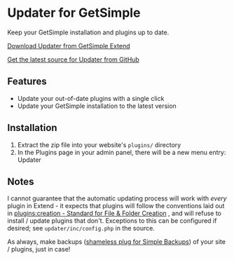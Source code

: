 Updater for GetSimple
=====================
Keep your GetSimple installation and plugins up to date.

[Download Updater from GetSimple Extend](http://get-simple.info/extend/plugin/updater/403/)

[Get the latest source for Updater from GitHub](https://github.com/RWJMurphy/GetSimple-Updater)

Features
--------
* Update your out-of-date plugins with a single click
* Update your GetSimple installation to the latest version

Installation
------------
1. Extract the zip file into your website's `plugins/` directory
2. In the Plugins page in your admin panel, there will be a new menu entry: Updater

Notes
-----
I cannot guarantee that the automatic updating process will work with *every*
plugin in Extend - it expects that plugins will follow the conventions laid out
in [plugins:creation - Standard for File & Folder Creation](http://get-simple.info/wiki/plugins:creation#standard_for_file_folder_creation)
, and will refuse to install / update plugins that don't. Exceptions to this 
can be configured if desired; see `updater/inc/config.php` in the source.

As always, make backups ([shameless plug for Simple Backups](http://get-simple.info/forum/topic/3638/simple-backups/))
of your site / plugins, just in case!
